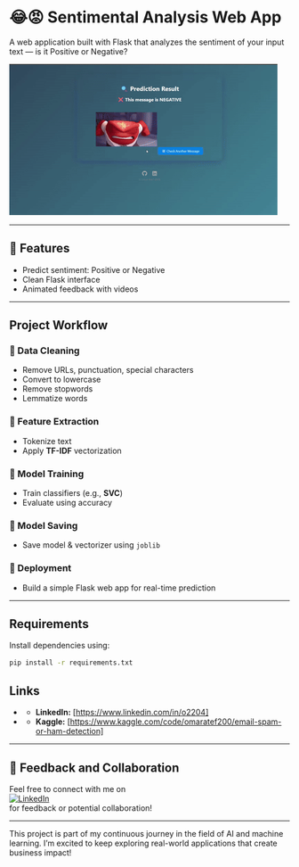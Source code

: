 # 😂😡 Sentimental Analysis Web App

A web application built with Flask that analyzes the sentiment of your input text — is it Positive or Negative?

  ![Sentiment Analysis Demo](assets/demo.gif)

---

## 📌 Features
- Predict sentiment: Positive or Negative
- Clean Flask interface
- Animated feedback with videos

---

## Project Workflow

### 🔹 Data Cleaning
- Remove URLs, punctuation, special characters  
- Convert to lowercase  
- Remove stopwords  
- Lemmatize words

### 🔹 Feature Extraction
- Tokenize text  
- Apply **TF-IDF** vectorization

### 🔹 Model Training
- Train classifiers (e.g., **SVC**)  
- Evaluate using accuracy

### 🔹 Model Saving
- Save model & vectorizer using `joblib`

### 🔹 Deployment
- Build a simple Flask web app for real-time prediction

---

## Requirements

Install dependencies using:

```bash
pip install -r requirements.txt         
```
## Links

- - **LinkedIn:** [https://www.linkedin.com/in/o2204]
- - **Kaggle:** [https://www.kaggle.com/code/omaratef200/email-spam-or-ham-detection]

---

## 💬 Feedback and Collaboration

Feel free to connect with me on  
[![LinkedIn](https://img.shields.io/badge/LinkedIn-Connect-blue?logo=linkedin)](https://www.linkedin.com/in/o2204)  
for feedback or potential collaboration!

---
This project is part of my continuous journey in the field of AI and machine learning. I’m excited to keep exploring real-world applications that create business impact!

